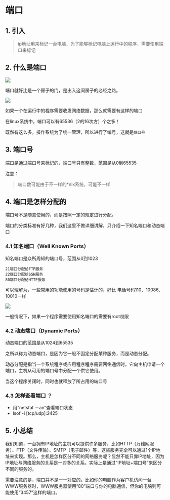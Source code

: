 # 端口

## 1. 引入

> ip地址用来标记一台电脑，为了能够标记电脑上运行中的程序，需要使用端口来标记

## 2. 什么是端口

![](https://cdn.itprojects.cn/iotimg/eeff4.png)

端口就好比是一个房子的门，是出入这间房子的必经之路。

![](https://cdn.itprojects.cn/iotimg/qbev3.png)


如果一个在运行中的程序需要收发网络数据，那么就需要有这样的端口

在linux系统中，端口可以有65536（2的16次方）个之多！

既然有这么多，操作系统为了统一管理，所以进行了编号，这就是`端口号`

## 3. 端口号

端口是通过端口号来标记的，端口号只有整数，范围是从0到65535

注意：

> 端口数可能由于不一样的*nix系统，可能不一样

## 4. 端口是怎样分配的

端口号不是随意使用的，而是按照一定的规定进行分配。

端口的分类标准有好几种，我们这里不做详细讲解，只介绍一下知名端口和动态端口

### 4.1 知名端口（Well Known Ports）

知名端口是众所周知的端口号，范围从0到1023

	21端口分配给FTP服务
	22端口分配给SSH服务
	80端口分配给HTTP服务

可以理解为，一些常用的功能使用的号码是估计的，好比 电话号码110、10086、10010一样

![](https://cdn.itprojects.cn/iotimg/8ckd0.jpg)

一般情况下，如果一个程序需要使用知名端口的需要有root权限

### 4.2 动态端口（Dynamic Ports）

动态端口的范围是从1024到65535

之所以称为动态端口，是因为它一般不固定分配某种服务，而是动态分配。

动态分配是指当一个系统程序或应用程序程序需要网络通信时，它向主机申请一个端口，主机从可用的端口号中分配一个供它使用。

当这个程序关闭时，同时也就释放了所占用的端口号

### 4.3 怎样查看端口 ？

* 用“netstat －an”查看端口状态
* lsof -i [tcp/udp]:2425

## 5. 小总结

我们知道，一台拥有IP地址的主机可以提供许多服务，比如HTTP（万维网服务）、FTP（文件传输）、SMTP（电子邮件）等，这些服务完全可以通过1个IP地址来实现。那么，主机是怎样区分不同的网络服务呢？显然不能只靠IP地址，因为IP地址与网络服务的关系是一对多的关系。实际上是通过“IP地址+端口号”来区分不同的服务的。

需要注意的是，端口并不是一一对应的。比如你的电脑作为客户机访问一台WWW服务器时，WWW服务器使用“80”端口与你的电脑通信，但你的电脑则可能使用“3457”这样的端口。